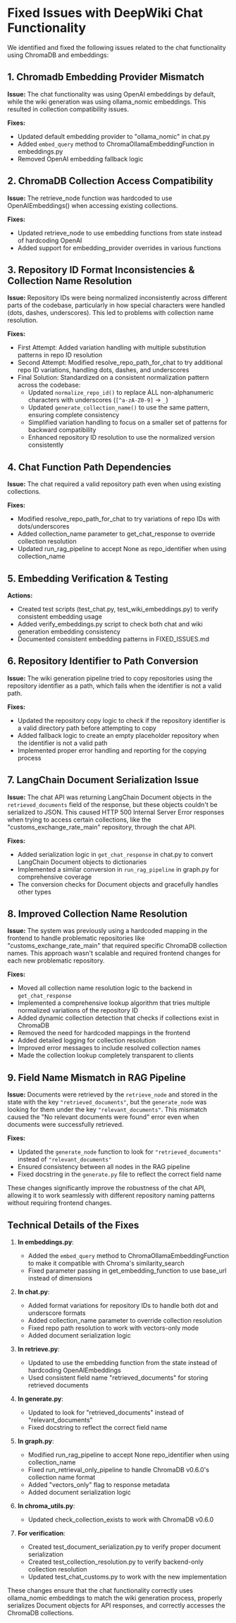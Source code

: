 # Fixed Issues with DeepWiki Chat Functionality

We identified and fixed the following issues related to the chat functionality using ChromaDB and embeddings:

## 1. Chromadb Embedding Provider Mismatch

**Issue:** The chat functionality was using OpenAI embeddings by default, while the wiki generation was using ollama_nomic embeddings. This resulted in collection compatibility issues.

**Fixes:**
- Updated default embedding provider to "ollama_nomic" in chat.py
- Added `embed_query` method to ChromaOllamaEmbeddingFunction in embeddings.py
- Removed OpenAI embedding fallback logic

## 2. ChromaDB Collection Access Compatibility

**Issue:** The retrieve_node function was hardcoded to use OpenAIEmbeddings() when accessing existing collections.

**Fixes:**
- Updated retrieve_node to use embedding functions from state instead of hardcoding OpenAI
- Added support for embedding_provider overrides in various functions

## 3. Repository ID Format Inconsistencies & Collection Name Resolution

**Issue:** Repository IDs were being normalized inconsistently across different parts of the codebase, particularly in how special characters were handled (dots, dashes, underscores). This led to problems with collection name resolution.

**Fixes:**
- First Attempt: Added variation handling with multiple substitution patterns in repo ID resolution
- Second Attempt: Modified resolve_repo_path_for_chat to try additional repo ID variations, handling dots, dashes, and underscores
- Final Solution: Standardized on a consistent normalization pattern across the codebase:
  - Updated `normalize_repo_id()` to replace ALL non-alphanumeric characters with underscores (`[^a-zA-Z0-9]` → `_`)
  - Updated `generate_collection_name()` to use the same pattern, ensuring complete consistency
  - Simplified variation handling to focus on a smaller set of patterns for backward compatibility
  - Enhanced repository ID resolution to use the normalized version consistently

## 4. Chat Function Path Dependencies

**Issue:** The chat required a valid repository path even when using existing collections.

**Fixes:**
- Modified resolve_repo_path_for_chat to try variations of repo IDs with dots/underscores
- Added collection_name parameter to get_chat_response to override collection resolution
- Updated run_rag_pipeline to accept None as repo_identifier when using collection_name

## 5. Embedding Verification & Testing

**Actions:**
- Created test scripts (test_chat.py, test_wiki_embeddings.py) to verify consistent embedding usage
- Added verify_embeddings.py script to check both chat and wiki generation embedding consistency
- Documented consistent embedding patterns in FIXED_ISSUES.md

## 6. Repository Identifier to Path Conversion

**Issue:** The wiki generation pipeline tried to copy repositories using the repository identifier as a path, which fails when the identifier is not a valid path.

**Fixes:**
- Updated the repository copy logic to check if the repository identifier is a valid directory path before attempting to copy
- Added fallback logic to create an empty placeholder repository when the identifier is not a valid path
- Implemented proper error handling and reporting for the copying process

## 7. LangChain Document Serialization Issue

**Issue:** The chat API was returning LangChain Document objects in the `retrieved_documents` field of the response, but these objects couldn't be serialized to JSON. This caused HTTP 500 Internal Server Error responses when trying to access certain collections, like the "customs_exchange_rate_main" repository, through the chat API.

**Fixes:**
- Added serialization logic in `get_chat_response` in chat.py to convert LangChain Document objects to dictionaries
- Implemented a similar conversion in `run_rag_pipeline` in graph.py for comprehensive coverage
- The conversion checks for Document objects and gracefully handles other types

## 8. Improved Collection Name Resolution

**Issue:** The system was previously using a hardcoded mapping in the frontend to handle problematic repositories like "customs_exchange_rate_main" that required specific ChromaDB collection names. This approach wasn't scalable and required frontend changes for each new problematic repository.

**Fixes:**
- Moved all collection name resolution logic to the backend in `get_chat_response`
- Implemented a comprehensive lookup algorithm that tries multiple normalized variations of the repository ID
- Added dynamic collection detection that checks if collections exist in ChromaDB
- Removed the need for hardcoded mappings in the frontend
- Added detailed logging for collection resolution
- Improved error messages to include resolved collection names
- Made the collection lookup completely transparent to clients

## 9. Field Name Mismatch in RAG Pipeline

**Issue:** Documents were retrieved by the `retrieve_node` and stored in the state with the key `"retrieved_documents"`, but the `generate_node` was looking for them under the key `"relevant_documents"`. This mismatch caused the "No relevant documents were found" error even when documents were successfully retrieved.

**Fixes:**
- Updated the `generate_node` function to look for `"retrieved_documents"` instead of `"relevant_documents"`
- Ensured consistency between all nodes in the RAG pipeline
- Fixed docstring in the `generate.py` file to reflect the correct field name

These changes significantly improve the robustness of the chat API, allowing it to work seamlessly with different repository naming patterns without requiring frontend changes.

## Technical Details of the Fixes

1. **In embeddings.py**:
   - Added the `embed_query` method to ChromaOllamaEmbeddingFunction to make it compatible with Chroma's similarity_search
   - Fixed parameter passing in get_embedding_function to use base_url instead of dimensions

2. **In chat.py**:
   - Added format variations for repository IDs to handle both dot and underscore formats
   - Added collection_name parameter to override collection resolution
   - Fixed repo path resolution to work with vectors-only mode
   - Added document serialization logic

3. **In retrieve.py**:
   - Updated to use the embedding function from the state instead of hardcoding OpenAIEmbeddings
   - Used consistent field name "retrieved_documents" for storing retrieved documents

4. **In generate.py**:
   - Updated to look for "retrieved_documents" instead of "relevant_documents"
   - Fixed docstring to reflect the correct field name

5. **In graph.py**:
   - Modified run_rag_pipeline to accept None repo_identifier when using collection_name
   - Fixed run_retrieval_only_pipeline to handle ChromaDB v0.6.0's collection name format
   - Added "vectors_only" flag to response metadata
   - Added document serialization logic

6. **In chroma_utils.py**:
   - Updated check_collection_exists to work with ChromaDB v0.6.0

7. **For verification**:
   - Created test_document_serialization.py to verify proper document serialization
   - Created test_collection_resolution.py to verify backend-only collection resolution
   - Updated test_chat_customs.py to work with the new implementation

These changes ensure that the chat functionality correctly uses ollama_nomic embeddings to match the wiki generation process, properly serializes Document objects for API responses, and correctly accesses the ChromaDB collections. 